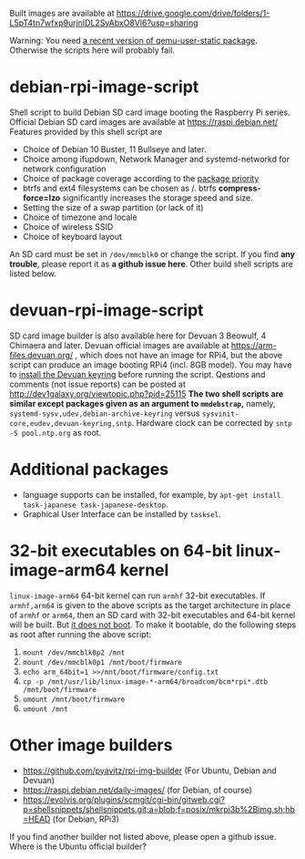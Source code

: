 Built images are available at https://drive.google.com/drive/folders/1-L5pT4tn7wfxp9urjnIDL2SvAbxO8Vl6?usp=sharing

Warning: You need [a recent version of qemu-user-static package](https://packages.debian.org/bullseye/qemu-user-static). Otherwise the scripts here will probably fail.

# debian-rpi-image-script
Shell script to build Debian SD card image booting the Raspberry Pi series.
Official Debian SD card images are available at https://raspi.debian.net/ Features provided by this shell script are

* Choice of Debian 10 Buster, 11 Bullseye and later.
* Choice among ifupdown, Network Manager and systemd-networkd for network configuration
* Choice of package coverage according to the [package priority](https://www.debian.org/doc/debian-policy/ch-archive.html#s-priorities)
* btrfs and ext4 filesystems can be chosen as /. btrfs **compress-force=lzo** significantly increases the storage speed and size.
* Setting the size of a swap partition (or lack of it)
* Choice of timezone and locale
* Choice of wireless SSID
* Choice of keyboard layout

An SD card must be set in `/dev/mmcblk0` or change the script. If you find **any trouble**, please report it as **a github issue here**.
Other build shell scripts are listed below.

# devuan-rpi-image-script
SD card image builder is also available here for Devuan 3 Beowulf, 4 Chimaera and later. Devuan official images are available at https://arm-files.devuan.org/
, which does not have an image for RPi4, but the above script can produce an image booting RPi4 (incl. 8GB model).
You may have to [install the Devuan keyring](https://www.devuan.org/os/keyring) before running the script.
Qestions and comments (not issue reports) can be posted at http://dev1galaxy.org/viewtopic.php?pid=25115
**The two shell scripts are similar except packages given as an argument to `mmdebstrap`,**
namely, `systemd-sysv,udev,debian-archive-keyring` versus `sysvinit-core,eudev,devuan-keyring,sntp`.
Hardware clock can be corrected by `sntp -S pool.ntp.org` as root.

# Additional packages
* language supports can be installed, for example, by `apt-get install task-japanese task-japanese-desktop`.
* Graphical User Interface can be installed by `tasksel`.

# 32-bit executables on 64-bit linux-image-arm64 kernel
`linux-image-arm64` 64-bit kernel can run `armhf` 32-bit executables. If `armhf,arm64` is given to the above scripts as
the target architecture in place of `armhf` or `arm64`,
then an SD card with 32-bit executables and 64-bit kernel will be built. But
[it does not boot](https://bugs.debian.org/cgi-bin/bugreport.cgi?bug=971748). To make it bootable,
do the following steps as root after running the above script:

1. `mount /dev/mmcblk0p2 /mnt`
2. `mount /dev/mmcblk0p1 /mnt/boot/firmware`
3. `echo arm_64bit=1 >>/mnt/boot/firmware/config.txt`
4. `cp -p /mnt/usr/lib/linux-image-*-arm64/broadcom/bcm*rpi*.dtb /mnt/boot/firmware`
5. `umount /mnt/boot/firmware`
6. `umount /mnt`

# Other image builders
* https://github.com/pyavitz/rpi-img-builder (For Ubuntu, Debian and Devuan)
* https://raspi.debian.net/daily-images/ (for Debian, of course)
* https://evolvis.org/plugins/scmgit/cgi-bin/gitweb.cgi?p=shellsnippets/shellsnippets.git;a=blob;f=posix/mkrpi3b%2Bimg.sh;hb=HEAD (for Debian, RPi3)

If you find another builder not listed above, please open a github issue. Where is the Ubuntu official builder?
